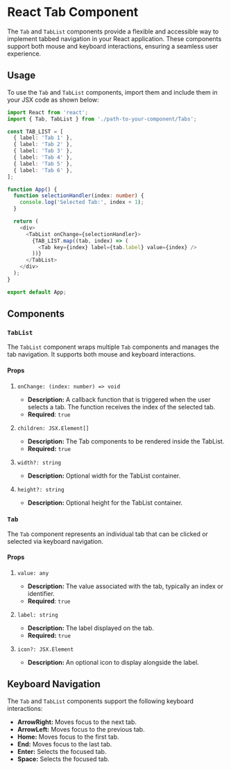 # React Tab Component

The `Tab` and `TabList` components provide a flexible and accessible way to implement tabbed navigation in your React application. These components support both mouse and keyboard interactions, ensuring a seamless user experience.

## Usage

To use the `Tab` and `TabList` components, import them and include them in your JSX code as shown below:

```typescript
import React from 'react';
import { Tab, TabList } from './path-to-your-component/Tabs';

const TAB_LIST = [
  { label: 'Tab 1' },
  { label: 'Tab 2' },
  { label: 'Tab 3' },
  { label: 'Tab 4' },
  { label: 'Tab 5' },
  { label: 'Tab 6' },
];

function App() {
  function selectionHandler(index: number) {
    console.log('Selected Tab:', index + 1);
  }

  return (
    <div>
      <TabList onChange={selectionHandler}>
        {TAB_LIST.map((tab, index) => (
          <Tab key={index} label={tab.label} value={index} />
        ))}
      </TabList>
    </div>
  );
}

export default App;
```

## Components

### `TabList`

The `TabList` component wraps multiple `Tab` components and manages the tab navigation. It supports both mouse and keyboard interactions.

#### Props

1. `onChange: (index: number) => void`

   - **Description:** A callback function that is triggered when the user selects a tab. The function receives the index of the selected tab.
   - **Required**: `true`

2. `children: JSX.Element[]`

   - **Description:** The Tab components to be rendered inside the TabList.
   - **Required:** `true`

3. `width?: string`

   - **Description:** Optional width for the TabList container.

4. `height?: string`
   - **Description:** Optional height for the TabList container.

### `Tab`

The `Tab` component represents an individual tab that can be clicked or selected via keyboard navigation.

#### Props

1. `value: any`

   - **Description:** The value associated with the tab, typically an index or identifier.
   - **Required**: `true`

2. `label: string`

   - **Description:** The label displayed on the tab.
   - **Required:** `true`

3. `icon?: JSX.Element`

   - **Description:** An optional icon to display alongside the label.

## Keyboard Navigation

The `Tab` and `TabList` components support the following keyboard interactions:

- **ArrowRight:** Moves focus to the next tab.
- **ArrowLeft:** Moves focus to the previous tab.
- **Home:** Moves focus to the first tab.
- **End:** Moves focus to the last tab.
- **Enter:** Selects the focused tab.
- **Space:** Selects the focused tab.

